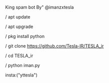 King spam bot By" @imanzxtesla 

/ apt update

/ apt upgrade

/ pkg install python

/ git clone https://github.com/Tesla-IR/TESLA_ir

/ cd TESLA_ir

/ python iman.py




insta:("yttesla")
